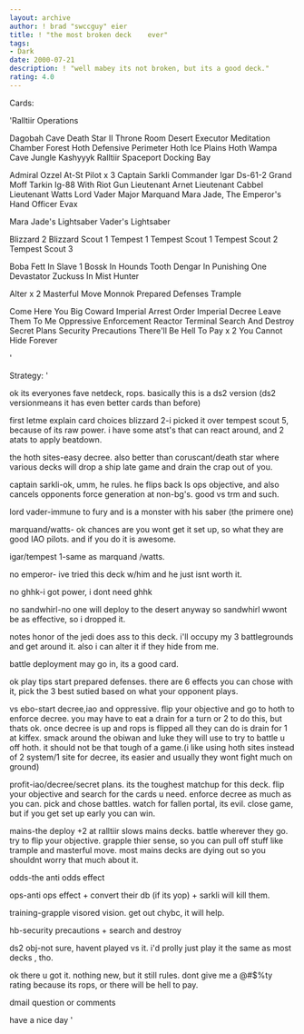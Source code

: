 ```yaml
---
layout: archive
author: ! brad "swccguy" eier
title: ! "the most broken deck    ever"
tags:
- Dark
date: 2000-07-21
description: ! "well mabey its not broken, but its a good deck."
rating: 4.0
---
```

Cards: 

'Ralltiir Operations

Dagobah Cave
Death Star II Throne Room
Desert
Executor Meditation Chamber
Forest
Hoth Defensive Perimeter
Hoth Ice Plains
Hoth Wampa Cave
Jungle
Kashyyyk
Ralltiir
Spaceport Docking Bay

Admiral Ozzel
At-St Pilot x 3
Captain Sarkli
Commander Igar
Ds-61-2
Grand Moff Tarkin
Ig-88 With Riot Gun
Lieutenant Arnet
Lieutenant Cabbel
Lieutenant Watts
Lord Vader
Major Marquand
Mara Jade, The Emperor's Hand
Officer Evax

Mara Jade's Lightsaber
Vader's Lightsaber

Blizzard 2
Blizzard Scout 1
Tempest 1
Tempest Scout 1
Tempest Scout 2
Tempest Scout 3

Boba Fett In Slave 1
Bossk In Hounds Tooth
Dengar In Punishing One
Devastator
Zuckuss In Mist Hunter

Alter x 2
Masterful Move
Monnok
Prepared Defenses
Trample

Come Here You Big Coward
Imperial Arrest Order
Imperial Decree
Leave Them To Me
Oppressive Enforcement
Reactor Terminal
Search And Destroy
Secret Plans
Security Precautions
There'll Be Hell To Pay x 2
You Cannot Hide Forever




'

Strategy: '

ok its everyones fave netdeck, rops. basically this is a ds2 version (ds2 versionmeans it has even better cards than before)

first letme explain card choices
blizzard 2-i picked it over tempest scout 5, because of its raw power. i have some atst's that can react around, and 2 atats to apply beatdown.

the hoth sites-easy decree. also better than coruscant/death star where various decks will drop a ship late game and drain the crap out of you.

captain sarkli-ok, umm, he rules. he flips back ls ops objective, and also cancels opponents force generation at non-bg's. good vs trm and such.

lord vader-immune to fury and is a monster with his saber (the primere one)

marquand/watts- ok chances are you wont get it set up, so what they are good IAO pilots. and if you do it is awesome.

igar/tempest 1-same as marquand /watts.

no emperor- ive tried this deck w/him and he just isnt worth it.

no ghhk-i got power, i dont need ghhk

no sandwhirl-no one will deploy to the desert anyway so sandwhirl wwont be as effective, so i dropped it.

notes honor of the jedi does ass to this deck. i'll occupy my 3 battlegrounds and get around it. also i can alter it if they hide from me.

battle deployment may go in, its a good card.


ok play tips
start prepared defenses. there are 6 effects you can chose with it, pick the 3 best sutied based on what your opponent plays.

vs ebo-start decree,iao and oppressive.
flip your objective and go to hoth to enforce decree. you may have to eat a drain for a turn or 2 to do this, but thats ok. once decree is up and rops is flipped all they can do is drain for 1 at kiffex. smack around the obiwan and luke they will use to try to battle u off hoth. it should not be that tough of a game.(i like using hoth sites instead of 2 system/1 site for decree, its easier and usually they wont fight much on ground)

profit-iao/decree/secret plans. its the toughest matchup for this deck. flip your objective and search for the cards u need. enforce decree as much as you can. pick and chose battles. watch for fallen portal, its evil. close game, but if you get set up early you can win.

mains-the deploy +2 at ralltiir slows mains decks.
battle wherever they go. try to flip your objective. grapple thier sense, so you can pull off stuff like trample and masterful move. most mains decks are dying out so you shouldnt worry that much about it.

odds-the anti odds effect

ops-anti ops effect + convert their db (if its yop) + sarkli will kill them.

training-grapple visored vision. get out chybc, it will help.

hb-security precautions + search and destroy

ds2 obj-not sure, havent played vs it. i'd prolly just play it the same as most decks , tho.

ok there u got it. nothing new, but it still rules. dont give me a @#$%ty rating because its rops, or there will be hell to pay.


dmail question or comments

have a nice day
'